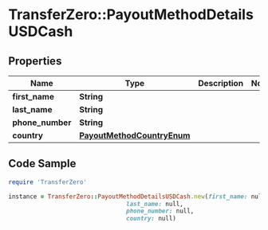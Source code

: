 # TransferZero::PayoutMethodDetailsUSDCash

## Properties

Name | Type | Description | Notes
------------ | ------------- | ------------- | -------------
**first_name** | **String** |  | 
**last_name** | **String** |  | 
**phone_number** | **String** |  | 
**country** | [**PayoutMethodCountryEnum**](PayoutMethodCountryEnum.md) |  | 

## Code Sample

```ruby
require 'TransferZero'

instance = TransferZero::PayoutMethodDetailsUSDCash.new(first_name: null,
                                 last_name: null,
                                 phone_number: null,
                                 country: null)
```


